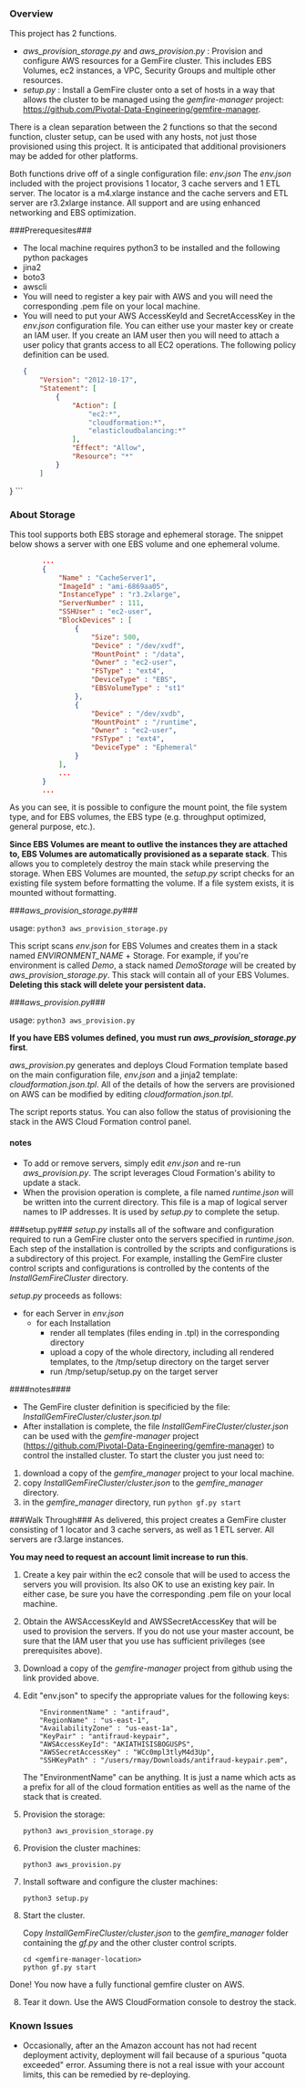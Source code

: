 ### Overview ###
This project has 2 functions.
* _aws\_provision\_storage.py_ and _aws\_provision.py_ : Provision and configure
AWS resources for a GemFire cluster.  This includes EBS Volumes, ec2 instances,
a VPC, Security Groups and multiple other resources.
* _setup.py_ : Install a GemFire cluster onto a set of hosts in a way that allows the
cluster to be managed using the _gemfire-manager_ project: https://github.com/Pivotal-Data-Engineering/gemfire-manager.

There is a clean separation between the 2 functions so that the second function,
cluster setup, can be used with any hosts, not just those provisioned using this
project.  It is anticipated that additional provisioners may be added for
other platforms.

Both functions drive off of a single configuration file: _env.json_
The _env.json_ included with the project provisions 1 locator, 3 cache servers
and 1 ETL server.  The locator is a m4.xlarge instance and the cache
servers and ETL server are r3.2xlarge instance.  All support and are using
enhanced networking and EBS optimization.


###Prerequesites###
* The local machine requires python3 to be installed and the following python
packages
 * jina2 
 * boto3
 * awscli
* You will need to register a key pair with AWS and you will need the corresponding
.pem file on your local machine.
* You will need to put your AWS AccessKeyId and SecretAccessKey in the _env.json_
configuration file.  You can either use your master key or create an IAM user.
If you create an IAM user then you will need to attach a user policy that grants
access to all EC2 operations.  The following policy definition can be used.
    ```json
    {
        "Version": "2012-10-17",
        "Statement": [
            {
                "Action": [
                    "ec2:*",
                    "cloudformation:*",
                    "elasticloudbalancing:*"
                ],
                "Effect": "Allow",
                "Resource": "*"
            }
        ]
}
    ```

### About Storage ###
This tool supports both EBS storage and ephemeral storage.  The snippet below
shows a server with one EBS volume and one ephemeral volume.

```json
        ...
        {
            "Name" : "CacheServer1",
            "ImageId" : "ami-6869aa05",
            "InstanceType" : "r3.2xlarge",
            "ServerNumber" : 111,
            "SSHUser" : "ec2-user",
            "BlockDevices" : [
                {
                    "Size": 500,
                    "Device" : "/dev/xvdf",
                    "MountPoint" : "/data",
                    "Owner" : "ec2-user",
                    "FSType" : "ext4",
                    "DeviceType" : "EBS",
                    "EBSVolumeType" : "st1"
                },
                {
                    "Device" : "/dev/xvdb",
                    "MountPoint" : "/runtime",
                    "Owner" : "ec2-user",
                    "FSType" : "ext4",
                    "DeviceType" : "Ephemeral"
                }
            ],
            ...
        }
        ...
```
As you can see, it is possible to configure the mount point, the file system
type, and for EBS volumes, the EBS type (e.g. throughput optimized,
general purpose, etc.).

__Since EBS Volumes are meant to outlive the instances they are attached to,
EBS Volumes are automatically provisioned as a separate stack__.  This allows
you to completely destroy the main stack while preserving the storage.  When
EBS Volumes are mounted, the _setup.py_ script checks for an existing file
system before formatting the volume.  If a file system exists, it is mounted
without formatting.
 
###_aws_provision_storage.py_###

usage: `python3 aws_provision_storage.py`

This script scans _env.json_ for EBS Volumes and creates them in a stack named
_ENVIRONMENT\_NAME_ + Storage.  For example, if you're environment is called
_Demo_, a stack named _DemoStorage_ will be created by _aws_provision_storage.py_.
This stack will contain all of your EBS Volumes. __Deleting this stack will delete
your persistent data.__

###_aws_provision.py_###

usage: `python3 aws_provision.py`

__If you have EBS volumes defined, you must run _aws_provision_storage.py_ first__.

_aws_provision_.py generates and deploys Cloud Formation template based on the main
configuration file, _env.json_ and a jinja2 template: _cloudformation.json.tpl_.
All of the details of how the servers are provisioned on AWS can be modified
by editing _cloudformation.json.tpl_.

The script reports status.  You can also follow the status of provisioning the
stack in the AWS Cloud Formation control panel.

#### notes ####
* To add or remove servers, simply edit _env.json_ and re-run _aws_provision.py_.
The script leverages Cloud Formation's ability to update a stack.
* When the provision operation is complete, a file named _runtime.json_ will be
written into the current directory.  This file is a map of logical server names
to IP addresses.  It is used by _setup.py_ to complete the setup.

###setup.py###
_setup.py_ installs all of the software and configuration required to run a
GemFire cluster onto the servers specified in _runtime.json_.  Each step of
the installation is controlled by the scripts and configurations is a subdirectory
of this project.  For example, installing the GemFire cluster control scripts
and configurations is controlled by the contents of the _InstallGemFireCluster_
directory.

_setup.py_ proceeds as follows:
* for each Server in _env.json_
  * for each Installation
    * render all templates (files ending in .tpl) in the corresponding directory
    * upload a copy of the whole directory, including all rendered templates,
    to the /tmp/setup directory on the target server
    * run /tmp/setup/setup.py on the target server

####notes####
* The GemFire cluster definition is specificied by the file: _InstallGemFireCluster/cluster.json.tpl_
* After installation is complete, the file _InstallGemFireCluster/cluster.json_
can be used with the _gemfire-manager_ project (https://github.com/Pivotal-Data-Engineering/gemfire-manager)
to control the installed cluster.  To start the cluster you just need to:
 1. download a copy of the _gemfire_manager_ project to your local machine.
 2. copy _InstallGemFireCluster/cluster.json_ to the _gemfire_manager_ directory.
 3. in the _gemfire_manager_ directory, run `python gf.py start`

###Walk Through###
As delivered, this project creates a GemFire cluster consisting of 1 locator
and 3 cache servers, as well as 1 ETL server.  All servers are r3.large
instances.

__You may need to request an account limit increase to run this__.

1. Create a key pair within the ec2 console that will be used to access the
servers you will provision.  Its also OK to use an existing key pair. In either
case, be sure you have the corresponding .pem file on your local machine.

2. Obtain the AWSAccessKeyId and AWSSecretAccessKey that will be used to provision
the servers.  If you do not use your master account, be sure that the IAM user
that you use has sufficient privileges (see prerequisites above).

3. Download a copy of the _gemfire-manager_ project from github using the link
provided above.  

4. Edit "env.json" to specify the appropriate values for the following keys:

    ```
        "EnvironmentName" : "antifraud",
        "RegionName" : "us-east-1",
        "AvailabilityZone" : "us-east-1a",
        "KeyPair" : "antifraud-keypair",
        "AWSAccessKeyId": "AKIATHISISBOGUSPS",
        "AWSSecretAccessKey" : "WCc0mpl3tlyM4d3Up",
        "SSHKeyPath" : "/users/rmay/Downloads/antifraud-keypair.pem",
    ```

    The "EnvironmentName" can be anything. It is just a name which acts as
    a prefix for all of the cloud formation entities as well as the name of the
    stack that is created.

5. Provision the storage:

    ```
    python3 aws_provision_storage.py
    ```
    
5. Provision the cluster machines:
    ```
    python3 aws_provision.py 
    ```

6. Install software and configure the cluster machines:

    ```
    python3 setup.py
    ```

7. Start the cluster.

    Copy _InstallGemFireCluster/cluster.json_ to the _gemfire_manager_ folder
    containing the _gf.py_ and the other cluster control scripts.
    ```
    cd <gemfire-manager-location>
    python gf.py start
    ```

  Done!  You now have a fully functional gemfire cluster on AWS.

8. Tear it down.  Use the AWS CloudFormation console to destroy the stack.

### Known Issues ###
* Occasionally, after an the Amazon account has not had recent deployment
activity, deployment will fail because of a spurious "quota exceeded" error.
Assuming there is not a real issue with your account limits, this can
be remedied by re-deploying.

